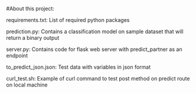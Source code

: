 #About this project:

requirements.txt:   List of required python packages	

prediction.py:   Contains a classification model on sample dataset that will return a binary output

server.py:   Contains code for flask web server with predict_partner as an endpoint

to_predict_json.json:   Test data with variables in json format

curl_test.sh:   Example of curl command to test post method on predict route on local machine

